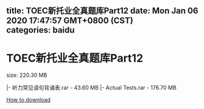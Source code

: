
title: TOEC新托业全真题库Part12
date: Mon Jan 06 2020 17:47:57 GMT+0800 (CST)    
categories: baidu
---

# TOEC新托业全真题库Part12
size: 220.30 MB
 
 
|- 听力常见语句背诵表.rar - 43.60 MB
|- Actual Tests.rar - 176.70 MB

[How to download](https://bpcam.bemobtrk.com/go/2ceec3aa-1ca2-46d6-b9ff-aaa5c184517c?jno=3120)